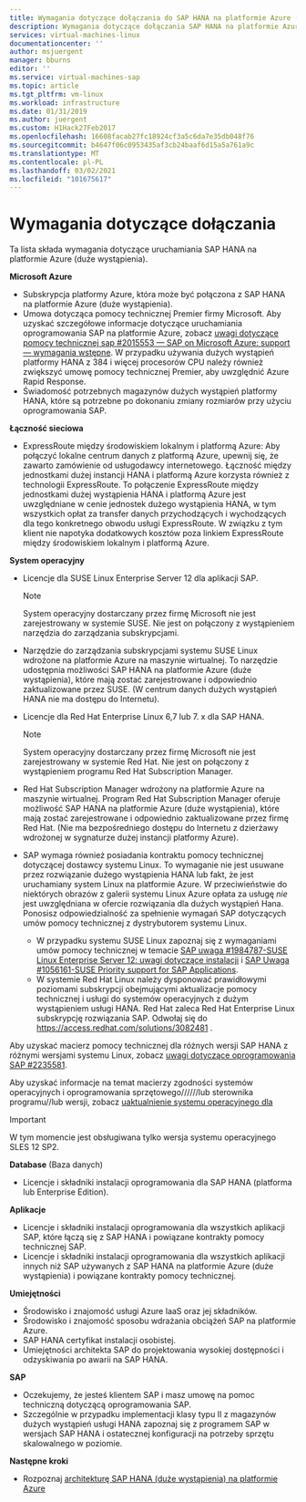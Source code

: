 ```yaml
---
title: Wymagania dotyczące dołączania do SAP HANA na platformie Azure (duże wystąpienia) | Microsoft Docs
description: Wymagania dotyczące dołączania SAP HANA na platformie Azure (duże wystąpienia).
services: virtual-machines-linux
documentationcenter: ''
author: msjuergent
manager: bburns
editor: ''
ms.service: virtual-machines-sap
ms.topic: article
ms.tgt_pltfrm: vm-linux
ms.workload: infrastructure
ms.date: 01/31/2019
ms.author: juergent
ms.custom: H1Hack27Feb2017
ms.openlocfilehash: 16608facab27fc18924cf3a5c6da7e35db048f76
ms.sourcegitcommit: b4647f06c0953435af3cb24baaf6d15a5a761a9c
ms.translationtype: MT
ms.contentlocale: pl-PL
ms.lasthandoff: 03/02/2021
ms.locfileid: "101675617"
---
```

# <a name="onboarding-requirements"></a>Wymagania dotyczące dołączania

Ta lista składa wymagania dotyczące uruchamiania SAP HANA na platformie Azure (duże wystąpienia).

**Microsoft Azure**

- Subskrypcja platformy Azure, która może być połączona z SAP HANA na platformie Azure (duże wystąpienia).
- Umowa dotycząca pomocy technicznej Premier firmy Microsoft. Aby uzyskać szczegółowe informacje dotyczące uruchamiania oprogramowania SAP na platformie Azure, zobacz [uwagi dotyczące pomocy technicznej sap #2015553 — SAP on Microsoft Azure: support — wymagania wstępne](https://launchpad.support.sap.com/#/notes/2015553). W przypadku używania dużych wystąpień platformy HANA z 384 i więcej procesorów CPU należy również zwiększyć umowę pomocy technicznej Premier, aby uwzględnić Azure Rapid Response.
- Świadomość potrzebnych magazynów dużych wystąpień platformy HANA, które są potrzebne po dokonaniu zmiany rozmiarów przy użyciu oprogramowania SAP.

**Łączność sieciowa**

- ExpressRoute między środowiskiem lokalnym i platformą Azure: Aby połączyć lokalne centrum danych z platformą Azure, upewnij się, że zawarto zamówienie od usługodawcy internetowego. Łączność między jednostkami dużej instancji HANA i platformą Azure korzysta również z technologii ExpressRoute. To połączenie ExpressRoute między jednostkami dużej wystąpienia HANA i platformą Azure jest uwzględniane w cenie jednostek dużego wystąpienia HANA, w tym wszystkich opłat za transfer danych przychodzących i wychodzących dla tego konkretnego obwodu usługi ExpressRoute. W związku z tym klient nie napotyka dodatkowych kosztów poza linkiem ExpressRoute między środowiskiem lokalnym i platformą Azure.

**System operacyjny**

- Licencje dla SUSE Linux Enterprise Server 12 dla aplikacji SAP.

   > [!NOTE] 
   > System operacyjny dostarczany przez firmę Microsoft nie jest zarejestrowany w systemie SUSE. Nie jest on połączony z wystąpieniem narzędzia do zarządzania subskrypcjami.

- Narzędzie do zarządzania subskrypcjami systemu SUSE Linux wdrożone na platformie Azure na maszynie wirtualnej. To narzędzie udostępnia możliwości SAP HANA na platformie Azure (duże wystąpienia), które mają zostać zarejestrowane i odpowiednio zaktualizowane przez SUSE. (W centrum danych dużych wystąpień HANA nie ma dostępu do Internetu). 
- Licencje dla Red Hat Enterprise Linux 6,7 lub 7. x dla SAP HANA.

   > [!NOTE]
   > System operacyjny dostarczany przez firmę Microsoft nie jest zarejestrowany w systemie Red Hat. Nie jest on połączony z wystąpieniem programu Red Hat Subscription Manager.

- Red Hat Subscription Manager wdrożony na platformie Azure na maszynie wirtualnej. Program Red Hat Subscription Manager oferuje możliwość SAP HANA na platformie Azure (duże wystąpienia), które mają zostać zarejestrowane i odpowiednio zaktualizowane przez firmę Red Hat. (Nie ma bezpośredniego dostępu do Internetu z dzierżawy wdrożonej w sygnaturze dużej instancji platformy Azure).
- SAP wymaga również posiadania kontraktu pomocy technicznej dotyczącej dostawcy systemu Linux. To wymaganie nie jest usuwane przez rozwiązanie dużego wystąpienia HANA lub fakt, że jest uruchamiany system Linux na platformie Azure. W przeciwieństwie do niektórych obrazów z galerii systemu Linux Azure opłata za usługę *nie* jest uwzględniana w ofercie rozwiązania dla dużych wystąpień Hana. Ponosisz odpowiedzialność za spełnienie wymagań SAP dotyczących umów pomocy technicznej z dystrybutorem systemu Linux. 
   - W przypadku systemu SUSE Linux zapoznaj się z wymaganiami umów pomocy technicznej w temacie [SAP uwaga #1984787-SUSE Linux Enterprise Server 12: uwagi dotyczące instalacji](https://launchpad.support.sap.com/#/notes/1984787) i [SAP Uwaga #1056161-SUSE Priority support for SAP Applications](https://launchpad.support.sap.com/#/notes/1056161).
   - W systemie Red Hat Linux należy dysponować prawidłowymi poziomami subskrypcji obejmującymi aktualizacje pomocy technicznej i usługi do systemów operacyjnych z dużym wystąpieniem usługi HANA. Red Hat zaleca Red Hat Enterprise Linux subskrypcję rozwiązania SAP. Odwołaj się do https://access.redhat.com/solutions/3082481 . 

Aby uzyskać macierz pomocy technicznej dla różnych wersji SAP HANA z różnymi wersjami systemu Linux, zobacz [uwagi dotyczące oprogramowania SAP #2235581](https://launchpad.support.sap.com/#/notes/2235581).

Aby uzyskać informacje na temat macierzy zgodności systemów operacyjnych i oprogramowania sprzętowego//////lub sterownika programu//lub wersji, zobacz [uaktualnienie systemu operacyjnego dla](os-upgrade-hana-large-instance.md)


> [!IMPORTANT] 
> W tym momencie jest obsługiwana tylko wersja systemu operacyjnego SLES 12 SP2. 


**Database** (Baza danych)

- Licencje i składniki instalacji oprogramowania dla SAP HANA (platforma lub Enterprise Edition).

**Aplikacje**

- Licencje i składniki instalacji oprogramowania dla wszystkich aplikacji SAP, które łączą się z SAP HANA i powiązane kontrakty pomocy technicznej SAP.
- Licencje i składniki instalacji oprogramowania dla wszystkich aplikacji innych niż SAP używanych z SAP HANA na platformie Azure (duże wystąpienia) i powiązane kontrakty pomocy technicznej.

**Umiejętności**

- Środowisko i znajomość usługi Azure IaaS oraz jej składników.
- Środowisko i znajomość sposobu wdrażania obciążeń SAP na platformie Azure.
- SAP HANA certyfikat instalacji osobistej.
- Umiejętności architekta SAP do projektowania wysokiej dostępności i odzyskiwania po awarii na SAP HANA.

**SAP**

- Oczekujemy, że jesteś klientem SAP i masz umowę na pomoc techniczną dotyczącą oprogramowania SAP.
- Szczególnie w przypadku implementacji klasy typu II z magazynów dużych wystąpień usługi HANA zapoznaj się z programem SAP w wersjach SAP HANA i ostatecznej konfiguracji na potrzeby sprzętu skalowalnego w poziomie.

**Następne kroki**
- Rozpoznaj [architekturę SAP HANA (duże wystąpienia) na platformie Azure](hana-architecture.md)